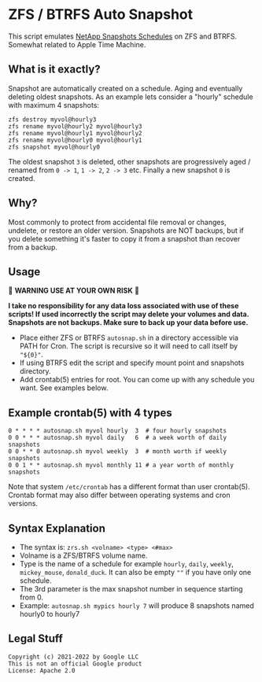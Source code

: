 # ZFS / BTRFS Auto Snapshot

This script emulates [NetApp Snapshots Schedules](https://library.netapp.com/ecmdocs/ECMP1196991/html/GUID-1D3B0C7D-D94E-43A3-9091-5E76003E16EB.html) on ZFS and BTRFS. Somewhat related to Apple Time Machine.

## What is it exactly?

Snapshot are automatically created on a schedule. Aging and eventually deleting oldest snapshots.
As an example lets consider a "hourly" schedule with maximum 4 snapshots:

```
zfs destroy myvol@hourly3
zfs rename myvol@hourly2 myvol@hourly3
zfs rename myvol@hourly1 myvol@hourly2
zfs rename myvol@hourly0 myvol@hourly1
zfs snapshot myvol@hourly0
```

The oldest snapshot `3` is deleted, other snapshots are progressively aged /
renamed from `0 -> 1`, `1 -> 2`, `2 -> 3` etc. Finally a new snapshot `0` is created.

## Why?

Most commonly to protect from accidental file removal or changes, undelete, or restore an older version.
Snapshots are NOT backups, but if you delete something it's faster to copy it from a snapshot than recover
from a backup.

## Usage

🛑 **WARNING USE AT YOUR OWN RISK** 🛑  

**I take no responsibility for any data loss associated with use of these scripts! If used incorrectly the script may delete your volumes and data. Snapshots are not backups. Make sure to back up your data before use.**

* Place either ZFS or BTRFS `autosnap.sh` in a directory accessible via PATH for Cron. The script is recursive so it will need to call itself by `"${0}"`.
* If using BTRFS edit the script and specify mount point and snapshots directory.
* Add crontab(5) entries for root. You can come up with any schedule you want. See examples below.

## Example crontab(5) with 4 types

```
0 * * * * autosnap.sh myvol hourly  3  # four hourly snapshots
0 0 * * * autosnap.sh myvol daily   6  # a week worth of daily snapshots
0 0 * * 0 autosnap.sh myvol weekly  3  # month worth if weekly snapshots
0 0 1 * * autosnap.sh myvol monthly 11 # a year worth of monthly snapshots
```

Note that system `/etc/crontab` has a different format than user crontab(5). Crontab format may also differ between operating systems and cron versions.

## Syntax Explanation

* The syntax is: `zrs.sh <volname> <type> <#max>`
* Volname is a ZFS/BTRFS volume name.
* Type is the name of a schedule for example `hourly`, `daily`, `weekly`, `mickey_mouse`, `donald_duck`. It can also be empty `""` if you have only one schedule.
* The 3rd parameter is the max snapshot number in sequence starting from 0.
* Example: `autosnap.sh mypics hourly 7` will produce 8 snapshots named hourly0 to hourly7

## Legal Stuff

```
Copyright (c) 2021-2022 by Google LLC
This is not an official Google product
License: Apache 2.0
```
